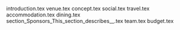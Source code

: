 introduction.tex
venue.tex
concept.tex
social.tex
travel.tex
accommodation.tex
dining.tex
section_Sponsors_This_section_describes__.tex
team.tex
budget.tex
